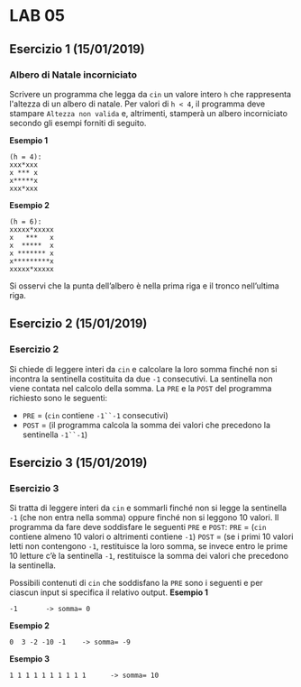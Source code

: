 # LAB 05

## Esercizio 1 (15/01/2019)
### Albero di Natale incorniciato
Scrivere un programma che legga da `cin` un valore intero `h` che rappresenta l'altezza di un albero di natale. Per valori di `h < 4`, il programma deve stampare `Altezza non valida` e, altrimenti, stamperà un albero incorniciato secondo gli esempi forniti di seguito.


**Esempio 1**
```
(h = 4):
xxx*xxx
x *** x
x*****x
xxx*xxx 
```
**Esempio 2**
```
(h = 6):
xxxxx*xxxxx
x   ***   x
x  *****  x
x ******* x
x*********x
xxxxx*xxxxx 
```
Si osservi che la punta dell’albero è nella prima riga e il tronco nell’ultima riga. 

## Esercizio 2 (15/01/2019)
### Esercizio 2
Si chiede di leggere interi da `cin` e calcolare la loro somma finché non si incontra la sentinella costituita da due `-1` consecutivi. La sentinella non viene contata nel calcolo della somma. La `PRE` e la `POST` del programma richiesto sono le seguenti: 
* `PRE` = (`cin` contiene `-1``-1` consecutivi)
* `POST` = (il programma calcola la somma dei valori che precedono la sentinella `-1``-1`)


## Esercizio 3 (15/01/2019)
### Esercizio 3
Si tratta di leggere interi da `cin` e sommarli finché non si legge la sentinella `-1` (che non entra nella somma) oppure finché non si leggono 10 valori. Il programma da fare deve soddisfare le seguenti `PRE` e `POST`: 
`PRE` = (`cin` contiene almeno 10 valori o altrimenti contiene `-1`) 
`POST` = (se i primi 10 valori letti non contengono `-1`, restituisce la loro somma, se invece entro le prime 10 letture c’è la sentinella `-1`, restituisce la somma dei valori che precedono la sentinella.

Possibili contenuti di `cin` che soddisfano la `PRE` sono i seguenti e per ciascun input si specifica il relativo output.
**Esempio 1**
```
-1       -> somma= 0 
```
**Esempio 2**
```
0  3 -2 -10 -1    -> somma= -9  
```
**Esempio 3**
```
1 1 1 1 1 1 1 1 1 1      -> somma= 10 
```